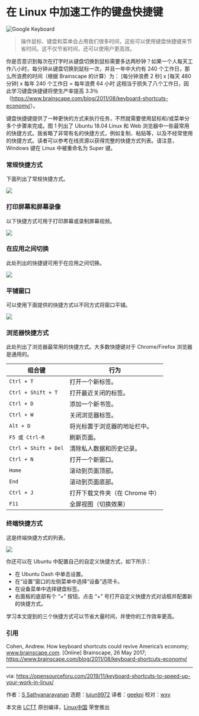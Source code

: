 [#]: collector: (lujun9972)
[#]: translator: (geekpi)
[#]: reviewer: (wxy)
[#]: publisher: (wxy)
[#]: url: (https://linux.cn/article-11549-1.html)
[#]: subject: (Keyboard Shortcuts to Speed Up Your Work in Linux)
[#]: via: (https://opensourceforu.com/2019/11/keyboard-shortcuts-to-speed-up-your-work-in-linux/)
[#]: author: (S Sathyanarayanan https://opensourceforu.com/author/s-sathyanarayanan/)

在 Linux 中加速工作的键盘快捷键
======

![Google Keyboard][2]

> 操作鼠标、键盘和菜单会占用我们很多时间，这些可以使用键盘快捷键来节省时间。这不仅节省时间，还可以使用户更高效。

你是否意识到每次在打字时从键盘切换到鼠标需要多达两秒钟？如果一个人每天工作八小时，每分钟从键盘切换到鼠标一次，并且一年中大约有 240 个工作日，那么所浪费的时间（根据 Brainscape 的计算）为：
[每分钟浪费 2 秒] x [每天 480 分钟] x 每年 240 个工作日 = 每年浪费 64 小时
这相当于损失了八个工作日，因此学习键盘快捷键将使生产率提高 3.3％（<https://www.brainscape.com/blog/2011/08/keyboard-shortcuts-economy/>）。

键盘快捷键提供了一种更快的方式来执行任务，不然就需要使用鼠标和/或菜单分多个步骤来完成。图 1 列出了 Ubuntu 18.04 Linux 和 Web 浏览器中一些最常用的快捷方式。我省略了非常有名的快捷方式，例如复制、粘贴等，以及不经常使用的快捷方式。读者可以参考在线资源以获得完整的快捷方式列表。请注意，Windows 键在 Linux 中被重命名为 Super 键。

### 常规快捷方式

下面列出了常规快捷方式。

![][4]

### 打印屏幕和屏幕录像

以下快捷方式可用于打印屏幕或录制屏幕视频。

![][6]

### 在应用之间切换

此处列出的快捷键可用于在应用之间切换。

![][8]

### 平铺窗口

可以使用下面提供的快捷方式以不同方式将窗口平铺。

![][10]

### 浏览器快捷方式

此处列出了浏览器最常用的快捷方式。大多数快捷键对于 Chrome/Firefox 浏览器是通用的。

**组合键** | **行为**
---|---
`Ctrl + T` | 打开一个新标签。
`Ctrl + Shift + T` | 打开最近关闭的标签。
`Ctrl + D` | 添加一个新书签。
`Ctrl + W` | 关闭浏览器标签。
`Alt + D` | 将光标置于浏览器的地址栏中。
`F5 或 Ctrl-R` | 刷新页面。
`Ctrl + Shift + Del` | 清除私人数据和历史记录。
`Ctrl + N` | 打开一个新窗口。
`Home` | 滚动到页面顶部。
`End` | 滚动到页面底部。
`Ctrl + J` | 打开下载文件夹（在 Chrome 中）
`F11` | 全屏视图（切换效果）

### 终端快捷方式

这是终端快捷方式的列表。

![][12]

你还可以在 Ubuntu 中配置自己的自定义快捷方式，如下所示：

* 在 Ubuntu Dash 中单击设置。
* 在“设置”窗口的左侧菜单中选择“设备”选项卡。
* 在设备菜单中选择键盘标签。
* 右面板的底部有个 “+” 按钮。点击 “+” 号打开自定义快捷方式对话框并配置新的快捷方式。

学习本文提到的三个快捷方式可以节省大量时间，并使你的工作效率更高。

### 引用

Cohen, Andrew. How keyboard shortcuts could revive America’s economy; www.brainscape.com. [Online] Brainscape, 26 May 2017; 
<https://www.brainscape.com/blog/2011/08/keyboard-shortcuts-economy/>

--------------------------------------------------------------------------------

via: https://opensourceforu.com/2019/11/keyboard-shortcuts-to-speed-up-your-work-in-linux/

作者：[S Sathyanarayanan][a]
选题：[lujun9972][b]
译者：[geekpi](https://github.com/geekpi)
校对：[wxy](https://github.com/wxy)

本文由 [LCTT](https://github.com/LCTT/TranslateProject) 原创编译，[Linux中国](https://linux.cn/) 荣誉推出

[a]: https://opensourceforu.com/author/s-sathyanarayanan/
[b]: https://github.com/lujun9972
[1]: https://i1.wp.com/opensourceforu.com/wp-content/uploads/2016/12/Google-Keyboard.jpg?resize=696%2C418&ssl=1 (Google Keyboard)
[2]: https://i1.wp.com/opensourceforu.com/wp-content/uploads/2016/12/Google-Keyboard.jpg?fit=750%2C450&ssl=1
[3]: https://i0.wp.com/opensourceforu.com/wp-content/uploads/2019/11/1.png?resize=350%2C319&ssl=1
[4]: https://i0.wp.com/opensourceforu.com/wp-content/uploads/2019/11/1.png?ssl=1
[5]: https://i1.wp.com/opensourceforu.com/wp-content/uploads/2019/11/NW.png?resize=350%2C326&ssl=1
[6]: https://i1.wp.com/opensourceforu.com/wp-content/uploads/2019/11/NW.png?ssl=1
[7]: https://i1.wp.com/opensourceforu.com/wp-content/uploads/2019/11/2.png?resize=350%2C264&ssl=1
[8]: https://i1.wp.com/opensourceforu.com/wp-content/uploads/2019/11/2.png?ssl=1
[9]: https://i1.wp.com/opensourceforu.com/wp-content/uploads/2019/11/3.png?resize=350%2C186&ssl=1
[10]: https://i1.wp.com/opensourceforu.com/wp-content/uploads/2019/11/3.png?ssl=1
[11]: https://i2.wp.com/opensourceforu.com/wp-content/uploads/2019/11/7.png?resize=350%2C250&ssl=1
[12]: https://i2.wp.com/opensourceforu.com/wp-content/uploads/2019/11/7.png?ssl=1
[13]: http://www.brainscape.com
[14]: https://secure.gravatar.com/avatar/736684a2707f2ed7ae72675edf7bb3ee?s=100&r=g
[15]: https://opensourceforu.com/author/s-sathyanarayanan/
[16]: mailto:sathyanarayanan.brn@gmail.com
